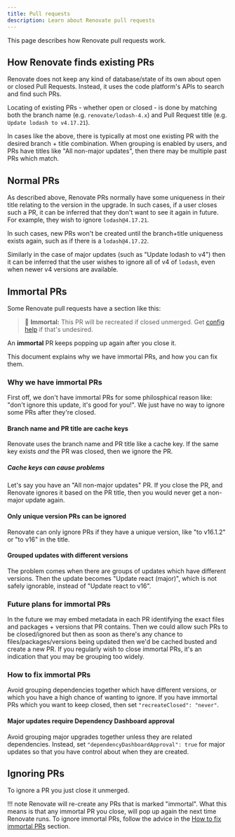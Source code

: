 ```yaml
---
title: Pull requests
description: Learn about Renovate pull requests
---
```


This page describes how Renovate pull requests work.

## How Renovate finds existing PRs

Renovate does not keep any kind of database/state of its own about open or closed Pull Requests.
Instead, it uses the code platform's APIs to search and find such PRs.

Locating of existing PRs - whether open or closed - is done by matching both the branch name (e.g. `renovate/lodash-4.x`) and Pull Request title (e.g. `Update lodash to v4.17.21`).

In cases like the above, there is typically at most one existing PR with the desired branch + title combination.
When grouping is enabled by users, and PRs have titles like "All non-major updates", then there may be multiple past PRs which match.

## Normal PRs

As described above, Renovate PRs normally have some uniqueness in their title relating to the version in the upgrade.
In such cases, if a user closes such a PR, it can be inferred that they don't want to see it again in future.
For example, they wish to ignore `lodash@4.17.21`.

In such cases, new PRs won't be created until the branch+title uniqueness exists again, such as if there is a `lodash@4.17.22`.

Similarly in the case of major updates (such as "Update lodash to v4") then it can be inferred that the user wishes to ignore all of v4 of `lodash`, even when newer v4 versions are available.

## Immortal PRs

Some Renovate pull requests have a section like this:

> 👻 **Immortal:** This PR will be recreated if closed unmerged. Get [config help](https://github.com/renovatebot/renovate/discussions) if that's undesired.

An **immortal** PR keeps popping up again after you close it.

This document explains why we have immortal PRs, and how you can fix them.

### Why we have immortal PRs

First off, we don't have immortal PRs for some philosphical reason like: "don't ignore this update, it's good for you!".
We just have no way to ignore some PRs after they're closed.

#### Branch name and PR title are cache keys

Renovate uses the branch name and PR title like a cache key.
If the same key exists _and_ the PR was closed, then we ignore the PR.

##### Cache keys can cause problems

Let's say you have an "All non-major updates" PR.
If you close the PR, and Renovate ignores it based on the PR title, then you would never get a non-major update again.

#### Only unique version PRs can be ignored

Renovate can only ignore PRs if they have a unique version, like "to v16.1.2" or "to v16" in the title.

#### Grouped updates with different versions

The problem comes when there are groups of updates which have different versions.
Then the update becomes "Update react (major)", which is not safely ignorable, instead of "Update react to v16".

### Future plans for immortal PRs

In the future we may embed metadata in each PR identifying the exact files and packages + versions that PR contains.
Then we could allow such PRs to be closed/ignored but then as soon as there's any chance to files/packages/versions being updated then we'd be cached busted and create a new PR.
If you regularly wish to close immortal PRs, it's an indication that you may be grouping too widely.

### How to fix immortal PRs

Avoid grouping dependencies together which have different versions, or which you have a high chance of wanting to ignore.
If you have immortal PRs which you want to keep closed, then set `"recreateClosed": "never"`.

#### Major updates require Dependency Dashboard approval

Avoid grouping major upgrades together unless they are related dependencies.
Instead, set `"dependencyDashboardApproval": true` for major updates so that you have control about when they are created.

## Ignoring PRs

To ignore a PR you just close it unmerged.

<!-- prettier-ignore -->
!!! note
    Renovate will re-create any PRs that is marked "immortal".
    What this means is that any immortal PR you close, will pop up again the next time Renovate runs.
    To ignore immortal PRs, follow the advice in the [How to fix immortal PRs](#how-to-fix-immortal-prs) section.
